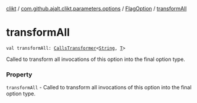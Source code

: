 [clikt](../../index.md) / [com.github.ajalt.clikt.parameters.options](../index.md) / [FlagOption](index.md) / [transformAll](./transform-all.md)

# transformAll

`val transformAll: `[`CallsTransformer`](../-calls-transformer.md)`<`[`String`](https://kotlinlang.org/api/latest/jvm/stdlib/kotlin/-string/index.html)`, `[`T`](index.md#T)`>`

Called to transform all invocations of this option into the final option type.

### Property

`transformAll` - Called to transform all invocations of this option into the final option type.